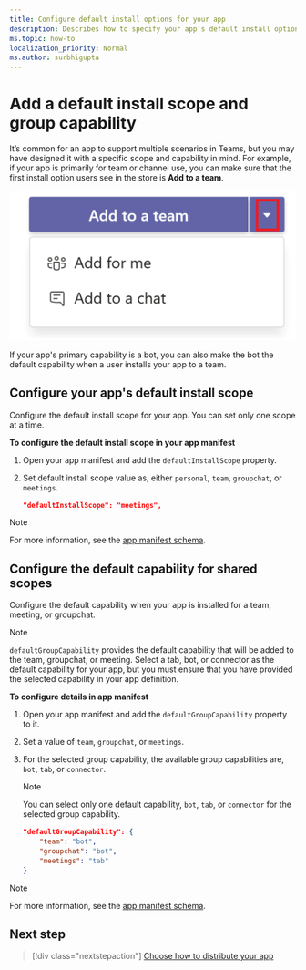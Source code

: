 ```yaml
---
title: Configure default install options for your app
description: Describes how to specify your app's default install options.
ms.topic: how-to
localization_priority: Normal
ms.author: surbhigupta
---
```


# Add a default install scope and group capability

It’s common for an app to support multiple scenarios in Teams, but you may have designed it with a specific scope and capability in mind. For example, if your app is primarily for team or channel use, you can make sure that the first install option users see in the store is **Add to a team**.

![Add an app](../../assets/images/compose-extensions/addanapp.png)

If your app's primary capability is a bot, you can also make the bot the default capability when a user installs your app to a team.

## Configure your app's default install scope

Configure the default install scope for your app. You can set only one scope at a time.

**To configure the default install scope in your app manifest**

1. Open your app manifest and add the `defaultInstallScope` property.
2. Set default install scope value as, either `personal`, `team`, `groupchat`, or `meetings`.

    ```json
    "defaultInstallScope": "meetings",
    ```

> [!NOTE]
> For more information, see the [app manifest schema](~/resources/schema/manifest-schema.md).

## Configure the default capability for shared scopes

Configure the default capability when your app is installed for a team, meeting, or groupchat.

> [!NOTE]
> `defaultGroupCapability` provides the default capability that will be added to the team, groupchat, or meeting. Select a tab, bot, or connector as the default capability for your app, but you must ensure that you have provided the selected capability in your app definition.

**To configure details in app manifest**

1. Open your app manifest and add the `defaultGroupCapability` property to it.
2. Set a value of `team`, `groupchat`, or `meetings`.
3. For the selected group capability, the available group capabilities are, `bot`, `tab`, or `connector`. 

    > [!NOTE]
    > You can select only one default capability, `bot`, `tab`, or `connector` for the selected group capability.

    ```json
    "defaultGroupCapability": {
        "team": "bot",
        "groupchat": "bot",
        "meetings": "tab"
    }
    ```

> [!NOTE]
> For more information, see the [app manifest schema](~/resources/schema/manifest-schema.md).

## Next step

> [!div class="nextstepaction"]
> [Choose how to distribute your app](overview.md)
